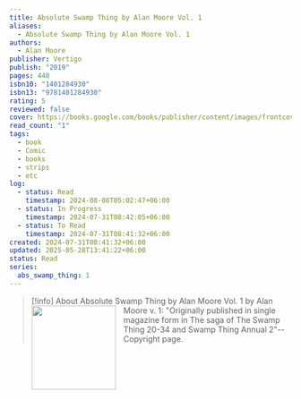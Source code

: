 ```yaml
---
title: Absolute Swamp Thing by Alan Moore Vol. 1
aliases:
  - Absolute Swamp Thing by Alan Moore Vol. 1
authors:
  - Alan Moore
publisher: Vertigo
publish: "2019"
pages: 448
isbn10: "1401284930"
isbn13: "9781401284930"
rating: 5
reviewed: false
cover: https://books.google.com/books/publisher/content/images/frontcover/TV_8uAEACAAJ?fife=w600-h900&source=gbs_api
read_count: "1"
tags:
  - book
  - Comic
  - books
  - strips
  - etc
log:
  - status: Read
    timestamp: 2024-08-08T05:02:47+06:00
  - status: In Progress
    timestamp: 2024-07-31T08:42:05+06:00
  - status: To Read
    timestamp: 2024-07-31T08:41:32+06:00
created: 2024-07-31T08:41:32+06:00
updated: 2025-05-28T13:41:22+06:00
status: Read
series:
  abs_swamp_thing: 1
---
```


> [!info] About Absolute Swamp Thing by Alan Moore Vol. 1 by Alan Moore
> <img src="https://books.google.com/books/publisher/content/images/frontcover/TV_8uAEACAAJ?fife=w600-h900&source=gbs_api" style="float: left; width: 150px; height: auto; margin-right: 1em;" /> v. 1: "Originally published in single magazine form in The saga of The Swamp Thing 20-34 and Swamp Thing Annual 2"--Copyright page.